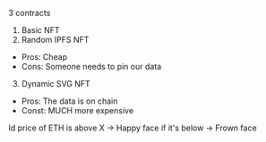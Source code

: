 3 contracts

1. Basic NFT
2. Random IPFS NFT
- Pros: Cheap
- Cons: Someone needs to pin our data

3. Dynamic SVG NFT
- Pros: The data is on chain
- Const: MUCH more expensive

Id price of ETH is above X -> Happy face
if it's below -> Frown face